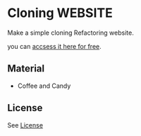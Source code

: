 # Cloning WEBSITE  
Make a simple cloning Refactoring website.

you can [accsess it here for free]().

## Material
* Coffee and Candy

## License
See [License](./LICENSE.md)